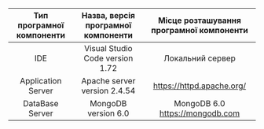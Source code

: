 |Тип програмної компоненти|Назва, версія програмної компоненти|Місце розташування програмної компоненти|
|:-----:|:-----:|:-----:|
|IDE|Visual Studio Code version 1.72|Локальний сервер|
|Application Server|Apache server version 2.4.54|https://httpd.apache.org/|
|DataBase Server|MongoDB version 6.0|MongoDB 6.0 https://mongodb.com|
